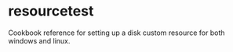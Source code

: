# resourcetest

Cookbook reference for setting up a disk custom resource for both windows and linux.
